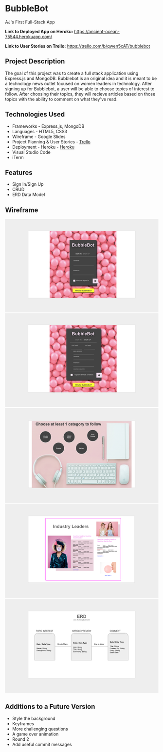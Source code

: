 # BubbleBot
AJ's First Full-Stack App

**Link to Deployed App on Heroku:** <https://ancient-ocean-75544.herokuapp.com/>  

**Link to User Stories on Trello:** <https://trello.com/b/qwen5xAT/bubblebot>

## Project Description

The goal of this project was to create a full stack application using Express.js and MongoDB. Bubblebot is an original idea and it is meant to be a technology news outlet focused on women leaders in technology. After signing up for Bubblebot, a user will be able to choose topics of interest to follow. After choosing their topics, they will recieve articles based on those topics with the ability to comment on what they've read.


## Technologies Used

  * Frameworks - Express.js, MongoDB
  * Languages - HTML5, CSS3
  * Wireframe - Google Slides
  * Project Planning & User Stories - [Trello](https://trello.com/b/qwen5xAT/bubblebot)
  * Deployment - Heroku - [Heroku](https://ancient-ocean-75544.herokuapp.com/)
  * Visual Studio Code
  * iTerm


## Features
 
  * Sign In/Sign Up
  * CRUD
  * ERD Data Model


## Wireframe

![Wireframe](public/images/signIn.png)
![Wireframe](public/images/signUp.png)
![Wireframe](public/images/chooseTopic.png)
![Wireframe](public/images/articles.png)
![Wireframe](public/images/erd.png)


## Additions to a Future Version

  * Style the background
  * Keyframes
  * More challenging questions
  * A game over animation
  * Round 2
  * Add useful commit messages